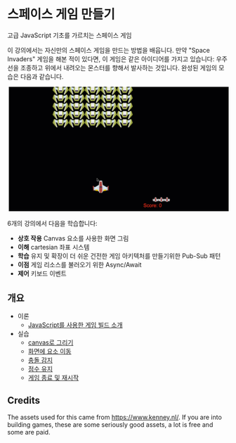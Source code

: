 # 스페이스 게임 만들기

고급 JavaScript 기초를 가르치는 스페이스 게임

이 강의에서는 자신만의 스페이스 게임을 만드는 방법을 배웁니다. 만약 "Space Invaders" 게임을 해본 적이 있다면, 이 게임은 같은 아이디어를 가지고 있습니다: 우주선을 조종하고 위에서 내려오는 몬스터를 향해서 발사하는 것입니다. 완성된 게임의 모습은 다음과 같습니다.

![Finished game](../images/pewpew.gif)

6개의 강의에서 다음을 학습합니다:

- **상호 작용** Canvas 요소를 사용한 화면 그림
- **이해** cartesian 좌표 시스템
- **학습** 유지 및 확장이 더 쉬운 건전한 게임 아키텍처를 만들기위한 Pub-Sub 패턴
- **이점** 게임 리소스를 불러오기 위한 Async/Await
- **제어** 키보드 이벤트

## 개요

- 이론
   - [JavaScript를 사용한 게임 빌드 소개](../1-introduction/translations/README.ko.md)
- 실습
   - [canvas로 그리기](../2-drawing-to-canvas/translations/README.ko.md)
   - [화면에 요소 이동](../3-moving-elements-around/translations/README.ko.md)
   - [충돌 감지](../4-collision-detection/translations/README.ko.md)
   - [점수 유지](../5-keeping-score/translations/README.ko.md)
   - [게임 종료 및 재시작](../6-end-condition/translations/README.ko.md)

## Credits

The assets used for this came from https://www.kenney.nl/. 
If you are into building games, these are some seriously good assets, a lot is free and some are paid. 
